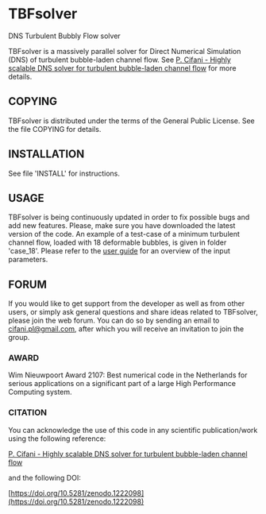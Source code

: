 # TBFsolver
DNS Turbulent Bubbly Flow solver

TBFsolver is a massively parallel solver for Direct Numerical Simulation (DNS) of turbulent bubble-laden channel flow. See [P. Cifani - Highly scalable DNS solver for turbulent bubble-laden channel flow](https://www.sciencedirect.com/science/article/pii/S0045793018303311) for more details. 

## COPYING
TBFsolver is distributed under the terms of the General Public License. See the file COPYING for details. 

## INSTALLATION
See file 'INSTALL' for instructions.

## USAGE
TBFsolver is being continuously updated in order to fix possible bugs and add new features. Please, make sure you have downloaded the latest version of the code. An example of a test-case of a minimum turbulent channel flow, loaded with 18 deformable bubbles, is given in folder 'case_18'. Please refer to the [user guide](user_guide/user_guide.pdf) for an overview of the input parameters. 

## FORUM
If you would like to get support from the developer as well as from other users, or simply ask general questions and share ideas related to TBFsolver, please join the web forum. You can do so by sending an email to cifani.pl@gmail.com, after which you will receive an invitation to join the group.

### AWARD
Wim Nieuwpoort Award 2107: Best numerical code in the Netherlands for serious applications on a significant part of a large High Performance Computing system.

### CITATION
You can acknowledge the use of this code in any scientific publication/work using the following reference:

[P. Cifani - Highly scalable DNS solver for turbulent bubble-laden channel flow](https://www.sciencedirect.com/science/article/pii/S0045793018303311)

and the following DOI: 

[https://doi.org/10.5281/zenodo.1222098](https://doi.org/10.5281/zenodo.1222098)
